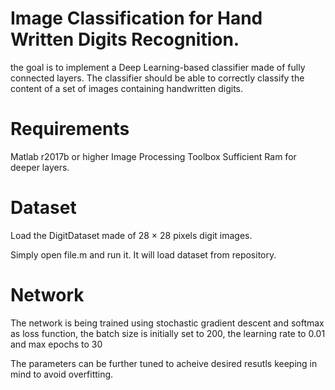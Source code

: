 # Image Classification for Hand Written Digits Recognition.

the goal is to implement a Deep Learning-based classifier made of fully
connected layers.  The classifier should be able to correctly classify the content
of a set of images containing handwritten digits.

# Requirements
Matlab r2017b or higher
Image Processing Toolbox
Sufficient Ram for deeper layers.

# Dataset
Load the DigitDataset made of 28 × 28 pixels digit images.

Simply open file.m and run it. It will load dataset from repository.

# Network
The network is being trained using stochastic gradient descent and softmax as loss
function, the batch size is initially set to 200, the learning rate to 0.01 and max epochs to 30 

The parameters can be further tuned to acheive desired resutls keeping in mind to avoid overfitting.
